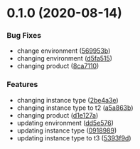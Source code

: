 # 0.1.0 (2020-08-14)


### Bug Fixes

* change environment ([569953b](https://github.com/jsimoni-org/terraform-actions/commit/569953b088c73b4c9d87a4aa101c8ab6dfc6fd2e))
* changing environment ([d5fa515](https://github.com/jsimoni-org/terraform-actions/commit/d5fa5151dd97003e9961079816b9de460dfc7f82))
* changing product ([8ca7110](https://github.com/jsimoni-org/terraform-actions/commit/8ca71101160879e472177f1753c0b7442d648955))


### Features

* changing instance type ([2be4a3e](https://github.com/jsimoni-org/terraform-actions/commit/2be4a3e392e4db5152eb9a4ef586dc744521b8c8))
* changing instance type to t2 ([a5a863b](https://github.com/jsimoni-org/terraform-actions/commit/a5a863baa36db0a25dfddce10183958d73f6cb67))
* changing product ([d1e127a](https://github.com/jsimoni-org/terraform-actions/commit/d1e127afa694938876911f37cffd68406ab23848))
* updating environment ([dd5e576](https://github.com/jsimoni-org/terraform-actions/commit/dd5e57639e610666b79aa03c0d217a55b8311a35))
* updating instance type ([0918989](https://github.com/jsimoni-org/terraform-actions/commit/091898994cacfd51feb029534621e839f6bf8ec8))
* updating instance type to t3 ([5393f9d](https://github.com/jsimoni-org/terraform-actions/commit/5393f9de9ceba91db6140f6a6d4f05218212e42b))




